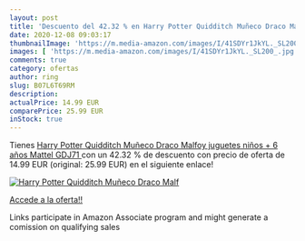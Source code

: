 ```yaml
---
layout: post
title: 'Descuento del 42.32 % en Harry Potter Quidditch Muñeco Draco Malf'
date: 2020-12-08 09:03:17
thumbnailImage: 'https://m.media-amazon.com/images/I/41SDYr1JkYL._SL200_.jpg'
images: [ 'https://m.media-amazon.com/images/I/41SDYr1JkYL._SL200_.jpg' ]
comments: true
category: ofertas
author: ring
slug: B07L6T69RM
description:
actualPrice: 14.99 EUR
comparePrice: 25.99 EUR
inStock: true
---
```


Tienes [Harry Potter Quidditch Muñeco Draco Malfoy  juguetes niños + 6 años  Mattel GDJ71 ](https://www.amazon.es/dp/B07L6T69RM/?tag=tolees-21) con un 42.32 % de descuento con precio de oferta de 14.99 EUR (original: 25.99 EUR) en el siguiente enlace!

[![Harry Potter Quidditch Muñeco Draco Malf](https://m.media-amazon.com/images/I/41SDYr1JkYL._SL200_.jpg)](https://www.amazon.es/dp/B07L6T69RM/?tag=tolees-21)

[Accede a la oferta!!](https://www.amazon.es/dp/B07L6T69RM/?tag=tolees-21)

Links participate in Amazon Associate program and might generate a comission on qualifying sales


